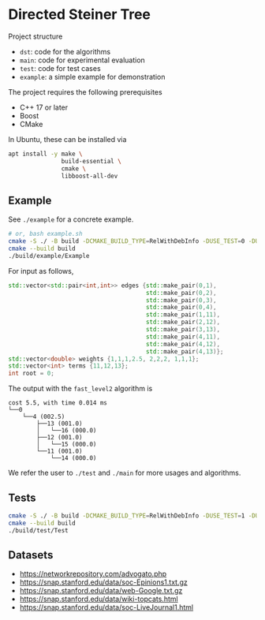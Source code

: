 
# Directed Steiner Tree

Project structure

- `dst`: code for the algorithms
- `main`: code for experimental evaluation
- `test`: code for test cases
- `example`: a simple example for demonstration

The project requires the following prerequisites

- C++ 17 or later
- Boost
- CMake

In Ubuntu, these can be installed via

```bash
apt install -y make \
               build-essential \
               cmake \
               libboost-all-dev
```


## Example

See `./example` for a concrete example.
```bash
# or, bash example.sh
cmake -S ./ -B build -DCMAKE_BUILD_TYPE=RelWithDebInfo -DUSE_TEST=0 -DUSE_MAIN=0 -DUSE_EXAMPLE=1
cmake --build build
./build/example/Example
```

For input as follows,
```cpp
std::vector<std::pair<int,int>> edges {std::make_pair(0,1), 
                                       std::make_pair(0,2), 
                                       std::make_pair(0,3), 
                                       std::make_pair(0,4), 
                                       std::make_pair(1,11), 
                                       std::make_pair(2,12), 
                                       std::make_pair(3,13), 
                                       std::make_pair(4,11), 
                                       std::make_pair(4,12), 
                                       std::make_pair(4,13)};
std::vector<double> weights {1,1,1,2.5, 2,2,2, 1,1,1};
std::vector<int> terms {11,12,13};
int root = 0;
```

The output with the `fast_level2` algorithm is 
```
cost 5.5, with time 0.014 ms
└──0
    └──4 (002.5)
        ├──13 (001.0)
        │   └──16 (000.0)
        ├──12 (001.0)
        │   └──15 (000.0)
        └──11 (001.0)
            └──14 (000.0)
```

We refer the user to `./test` and `./main` for more usages and algorithms.

## Tests

```bash
cmake -S ./ -B build -DCMAKE_BUILD_TYPE=RelWithDebInfo -DUSE_TEST=1 -DUSE_MAIN=0 -DUSE_EXAMPLE=0
cmake --build build
./build/test/Test
```

## Datasets

- https://networkrepository.com/advogato.php
- https://snap.stanford.edu/data/soc-Epinions1.txt.gz
- https://snap.stanford.edu/data/web-Google.txt.gz
- https://snap.stanford.edu/data/wiki-topcats.html
- https://snap.stanford.edu/data/soc-LiveJournal1.html

<!-- 
- https://snap.stanford.edu/data/soc-pokec-relationships.txt.gz

- https://snap.stanford.edu/data/cit-HepPh.txt.gz
- https://lfs.aminer.cn/lab-datasets/citation/DBLP_citation_Sep_2013.rar

- https://snap.stanford.edu/data/roadNet-CA.txt.gz
- https://snap.stanford.edu/data/ERC20-stablecoins.zip

- https://users.cs.utah.edu/~lifeifei/research/tpq/SF.cedge
- https://users.cs.utah.edu/~lifeifei/research/tpq/cal.cedge
-->
